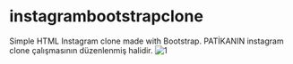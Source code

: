# instagrambootstrapclone
Simple HTML Instagram clone made with Bootstrap.
PATİKANIN instagram clone çalışmasının düzenlenmiş halidir.
![1](https://user-images.githubusercontent.com/114234781/193273639-a48cada2-9f1d-4abd-a7eb-1728b669793c.png)
